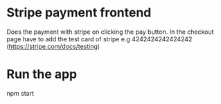 # Stripe payment frontend
Does the payment with stripe on clicking the pay button.
In the checkout page have to add the test card of stripe e.g 4242424242424242 (https://stripe.com/docs/testing)

# Run the app
npm start